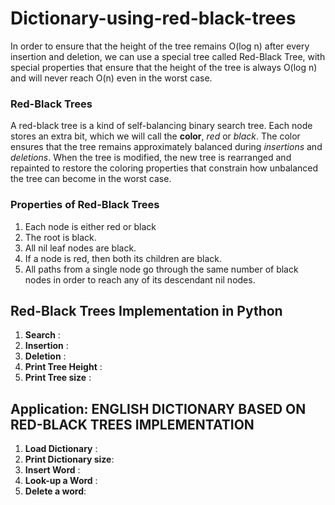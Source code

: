# Dictionary-using-red-black-trees

In order to ensure that the height of the tree remains O(log n) after every insertion and deletion, 
we can use a special tree called Red-Black Tree, with special properties that ensure that the height
of the tree is always O(log n) and will never reach O(n) even in the worst case.

### Red-Black Trees
A red-black tree is a kind of self-balancing binary search tree. Each node stores an extra bit, which we will call the **color**, _red_ or _black_. The color ensures that the tree remains approximately balanced during _insertions_ and _deletions_. When the tree is modified, the new tree is rearranged and repainted to restore the coloring properties that constrain how unbalanced the tree can become in the worst case.

### Properties of Red-Black Trees
1. Each node is either red or black
2. The root is black. 
3. All nil leaf nodes are black.
4. If a node is red, then both its children are black.
5. All paths from a single node go through the same number of black nodes in order to reach any of its descendant nil nodes.

## Red-Black Trees Implementation in Python
1. **Search** : 
2. **Insertion** :
3. **Deletion** :
4. **Print Tree Height** :
5. **Print Tree size** : 

## Application:   ENGLISH DICTIONARY BASED ON RED-BLACK TREES IMPLEMENTATION
1. **Load Dictionary** :
2. **Print Dictionary size**:
3. **Insert Word** :
4. **Look-up a Word** :
5. **Delete a word**:
